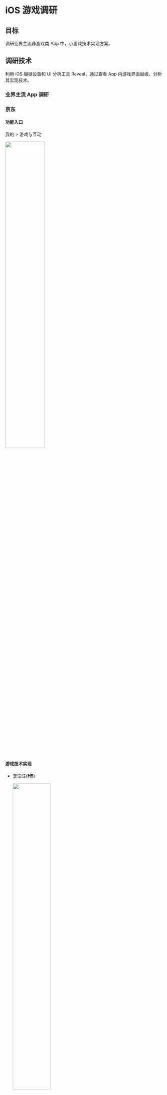 # iOS 游戏调研

## 目标

调研业界主流非游戏类 App 中，小游戏技术实现方案。

## 调研技术

利用 iOS 越狱设备和 UI 分析工具 Reveal，通过查看 App 内游戏界面层级，分析其实现技术。

### 业界主流 App 调研

### 京东

#### 功能入口

我的 > 游戏与互动

<img src="./images/jd_宠汪汪.png" width="50%" height="50%" />

#### 游戏技术实现

* 宠汪汪(**H5**)

  <img src="./images/jd_宠汪汪.png" width="50%" height="50%" />

* 摇钱树(**H5**)

  <img src="./images/jd_摇钱树.png" width="50%" height="50%" />

* 天天加速(**H5**)

  <img src="./images/jd_天天加速.png" width="50%" height="50%" />

* 种豆得豆(**H5**)

  <img src="./images/jd_种豆得豆.png" width="50%" height="50%" />

* 京奇世界(**RN**)

  <img src="./images/jd_京奇世界.png" width="50%" height="50%" />

## 美团

#### 功能入口

首页 > 更多 > 娱乐

<img src="./images/mt.png" width="50%" height="50%" />

#### 游戏入口

* 免费领水果(**H5**)

  <img src="./images/mt_免费领水果.png" width="50%" height="50%" />

* 袋鼠快跑(**H5**)

  <img src="./images/mt_袋鼠快跑.png" width="50%" height="50%" />

### 淘宝

#### 功能入口

我的淘宝 > 频道广场 > 互动娱乐

<img src="./images/tb.png" width="50%" height="50%" />

#### 游戏技术实现

* 天猫农场(**H5**)

  <img src="./images/tb_天猫农场2.png" width="50%" height="50%" />

  <img src="./images/tb_天猫农场.png" width="50%" height="50%" />

* 金币庄园（**H5**）

  <img src="./images/tb_金币庄园.png" width="50%" height="50%" />

### 支付宝

#### 功能入口

首页 > 更多 > 教育公益

<img src="./images/alipay.png" width="50%" height="50%" />

#### 游戏技术实现

* 蚂蚁森林（**H5**）

  <img src="./images/alipay_蚂蚁森林.png" width="50%" height="50%" />

* 蚂蚁庄园（**H5**）

  <img src="./images/alipay_蚂蚁庄园.png" width="50%" height="50%" />


### 拼多多

#### 功能入口

首页 > 多多果园/多多爱消除/多多赚大钱

<img src="./images/pdd.png" width="50%" height="50%" />

#### 游戏技术实现

* 多多果园（H5）

  <img src="./images/pdd_多多果园.png" width="50%" height="50%" />

* 多多爱消除（H5）

  <img src="./images/pdd_多多爱消除.png" width="50%" height="50%" />

* 多多赚大钱（H5）

  <img src="./images/pdd_多多赚大钱.png" width="50%" height="50%" />

### 微信

#### 功能入口

发现 > 游戏

<img src="./images/pdd_多多赚大钱.png" width="50%" height="50%" />

#### 游戏技术实现

* 欢乐斗地主(WAOpenGLView/EJJavaScriptView/EAGLView)

  <img src="./images/wx_欢乐麻将.png" width="50%" height="50%" />

* 腾讯桌球(WAOpenGLView/EJJavaScriptView/EAGLView)

  <img src="./images/wx_腾讯桌球.png" width="50%" height="50%" />

* 欢乐麻将(WAOpenGLView/EJJavaScriptView/EAGLView)

  <img src="./images/wx_欢乐斗地主.png" width="50%" height="50%" />

## 总结

App 名称 | 游戏 | 实现技术
----|----|------
京东 | 宠汪汪、摇钱树、京奇世界、天天加速、种豆得豆 | 京奇世界使用 RN 实现，其他用 H5 实现
美团 | 袋鼠快跑、免费领水果 | H5
拼多多 | 多多果园、多多爱消除、多多赚大钱 | H5
支付宝 | 蚂蚁森林、蚂蚁庄园 | H5
淘宝 | 天猫农场、金币庄园 | H5
微信 | 欢乐斗地主、腾讯桌球、欢乐麻将 | WAOpenGLView/EJJavaScriptView/EAGLView

目前业界主流 App 中的小游戏主要使用 H5 实现，微信里边一些免下载的游戏没有使用 WKWebView，而是使用 OpenGL、EJJavaScriptView 实现，具体技术需要进一步研究。